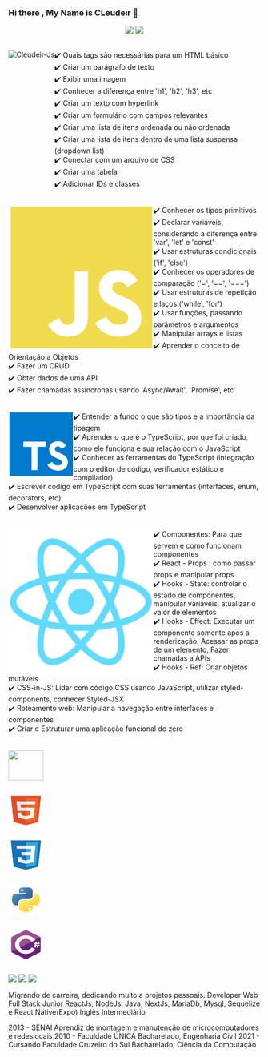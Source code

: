 ### Hi there , My Name is CLeudeir 👋

<div align="center">
<img height="250em" src="https://github-readme-stats.vercel.app/api?username=Cleudeir&show_icons=true&count_private=true" />
<img height="250em" src="https://github-readme-stats.vercel.app/api/top-langs?username=Cleudeir&show_icons=true&count_private=true" />
</div>

  ##

  <div id="HTML" style="display: block">
      <img  align="left" height="290em" alt="Cleudeir-Js" src="https://upload.wikimedia.org/wikipedia/commons/thumb/6/61/HTML5_logo_and_wordmark.svg/2048px-HTML5_logo_and_wordmark.svg.png">      
      <div height="290em">
        ✔️ Quais tags são necessárias para um HTML básico<br/>
        ✔️ Criar um parágrafo de texto<br/>
        ✔️ Exibir uma imagem<br/>
        ✔️ Conhecer a diferença entre 'h1', 'h2', 'h3', etc<br/>
        ✔️ Criar um texto com hyperlink<br/>
        ✔️ Criar um formulário com campos relevantes<br/>
        ✔️ Criar uma lista de itens ordenada ou não ordenada<br/>
        ✔️ Criar uma lista de itens dentro de uma lista suspensa (dropdown list)<br/>
        ✔️ Conectar com um arquivo de CSS<br/>
        ✔️ Criar uma tabela<br/>
        ✔️ Adicionar IDs e classes<br/>
      </div>
  </div>

  ##

  <div id="JavaScript" style="display: block">
    <img align="left" height="290em" alt="Cleudeir-Js" src="https://raw.githubusercontent.com/devicons/devicon/master/icons/javascript/javascript-plain.svg">
    <div width="70vw">
      ✔️ Conhecer os tipos primitivos<br/>
      ✔️ Declarar variáveis, considerando a diferença entre 'var', 'let' e 'const'<br/>
      ✔️ Usar estruturas condicionais ('if', 'else')<br/>
      ✔️ Conhecer os operadores de comparação ('=', '==', '===')<br/>
      ✔️ Usar estruturas de repetição e laços ('while', 'for')<br/>
      ✔️ Usar funções, passando parâmetros e argumentos<br/>
      ✔️ Manipular arrays e listas<br/>
      ✔️ Aprender o conceito de Orientação a Objetos<br/>
      ✔️ Fazer um CRUD<br/>
      ✔️ Obter dados de uma API<br/>
      ✔️ Fazer chamadas assíncronas usando 'Async/Await', 'Promise', etc<br/>
    </div>
  </div>

  ##

  <div id="Typescript">
    <img align="left" height="130em" alt="Cleudeir-Ts" src="https://raw.githubusercontent.com/devicons/devicon/master/icons/typescript/typescript-plain.svg">
    <div width="70vw"> 
        ✔️ Entender a fundo o que são tipos e a importância da tipagem<br/>
        ✔️ Aprender o que é o TypeScript, por que foi criado, como ele funciona e sua relação com o JavaScript<br/>
        ✔️ Conhecer as ferramentas do TypeScript (integração com o editor de código, verificador estático e compilador)<br/>
        ✔️ Escrever código em TypeScript com suas ferramentas (interfaces, enum, decorators, etc)<br/>
        ✔️ Desenvolver aplicações em TypeScript<br/>
    </div>
  </div>

  ##

  <div id="React">
    <img align="left" height="290em" alt="Cleudeir-React"  src="https://raw.githubusercontent.com/devicons/devicon/master/icons/react/react-original.svg">
    <div width="70vw">
      ✔️ Componentes: Para que servem e como funcionam componentes<br/>          
      ✔️ React - Props : como passar props e manipular props<br/>
      ✔️ Hooks - State: controlar o estado de componentes, manipular variáveis, atualizar o valor de elementos<br/>
      ✔️ Hooks - Effect: Executar um componente somente após a renderização, Acessar as props de um elemento, Fazer chamadas a APIs<br/>
      ✔️ Hooks - Ref: Criar objetos mutáveis<br/>
      ✔️ CSS-in-JS: Lidar com código CSS usando JavaScript, utilizar styled-components, conhecer Styled-JSX<br/>
      ✔️ Roteamento web: Manipular a navegação entre interfaces e componentes<br/>
      ✔️ Criar e Estruturar uma aplicação funcional do zero<br/>
    </div>
  </div>

  ##

  <img align="center" alt="" height="60" width="70" src="">

  ##

  <img align="center" alt="Cleudeir-HTML" height="60" width="70" src="https://raw.githubusercontent.com/devicons/devicon/master/icons/html5/html5-original.svg">

  ##
  <img align="center" alt="Cleudeir-CSS" height="60" width="70" src="https://raw.githubusercontent.com/devicons/devicon/master/icons/css3/css3-original.svg">

  ##
  <img align="center" alt="Cleudeir-Python" height="60" width="70" src="https://raw.githubusercontent.com/devicons/devicon/master/icons/python/python-original.svg">

  ##
  <img align="center" alt="Cleudeir-Csharp" height="60" width="70" src="https://raw.githubusercontent.com/devicons/devicon/master/icons/csharp/csharp-original.svg">

  ##
 
<div> 
 <a href=https://discordapp.com/users/673225669450137632" target="_blank"><img src="https://img.shields.io/badge/Discord-7289DA?style=for-the-badge&logo=discord&logoColor=white" target="_blank"></a> 
  <a href = "mailto:cleudeirSilva@gmail.com"><img src="https://img.shields.io/badge/-Gmail-%23333?style=for-the-badge&logo=gmail&logoColor=white" target="_blank"></a>
  <a href="https://www.linkedin.com/in/cleudeir-vieira-da-silva-128960159/" target="_blank"><img src="https://img.shields.io/badge/-LinkedIn-%230077B5?style=for-the-badge&logo=linkedin&logoColor=white" target="_blank"></a> 


Migrando de carreira, dedicando muito a projetos pessoais.
Developer Web Full Stack Junior
ReactJs, NodeJs, Java, NextJs, MariaDb, Mysql, Sequelize e React Native(Expo)
Inglês Intermediário

2013 - SENAI
Aprendiz de montagem e manutenção de microcomputadores e redeslocais
2010 - Faculdade ÚNICA
Bacharelado, Engenharia Civil
2021 - Cursando Faculdade Cruzeiro do Sul Bacharelado, Ciência da Computação
